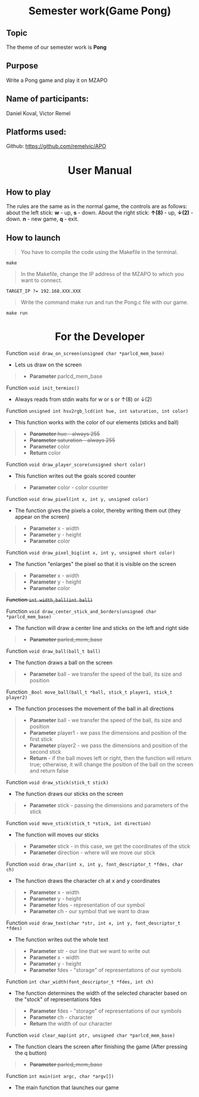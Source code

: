 <h1 align="Center">Semester work(Game Pong)</h1>

## Topic
The theme of our semester work is **Pong**
## Purpose
 Write a Pong game and play it on MZAPO

## Name of participants:
Daniel Koval, Victor Remel

## Platforms used:
Github: https://github.com/remelvic/APO

<h1 align="Center">User Manual</h1>

## How to play 
The rules are the same as in the normal game, the controls are as follows: about the left stick: **w** - up, **s** - down. About the right stick: **↑(8)** - up, **↓(2)** - down. **n** - new game, **q** - exit.

## How to launch
>You have to compile the code using the Makefile in the terminal.
    
    make

>In the Makefile, change the IP address of the MZAPO to which you want to connect. 

    TARGET_IP ?= 192.168.XXX.XXX

>Write the command make run and run the Pong.c file with our game.

    make run

<h1 align="Center">For the Developer</h1>


Function `void draw_on_screen(unsigned char *parlcd_mem_base)` 
 * Lets us draw on the screen
>   * **Parameter** parlcd_mem_base

Function `void init_termios()`
 * Always reads from stdin waits for w or s or ↑(8) or ↓(2)

Function `unsigned int hsv2rgb_lcd(int hue, int saturation, int color)`
 * This function works with the color of our elements (sticks and ball)

>   * ~~**Parameter** hue - always 255~~
>   * ~~**Parameter** saturation - always 255~~
>   * **Parameter** color
>   * **Return** color

Function `void draw_player_score(unsigned short color)`
 * This function writes out the goals scored counter 

>   * **Parameter** color - color counter

Function `void draw_pixel(int x, int y, unsigned color)`
 * The function gives the pixels a color, thereby writing them out (they appear on the screen)

> * **Parameter** x - width
> * **Parameter** y - height
> * **Parameter** color

Function `void draw_pixel_big(int x, int y, unsigned short color)`
 * The function "enlarges" the pixel so that it is visible on the screen

> * **Parameter** x - width 
> * **Parameter** y - height
> * **Parameter** color

~~Function `int width_ball(int ball)`~~

Function `void draw_center_stick_and_borders(unsigned char *parlcd_mem_base)`
 * The function will draw a center line and sticks on the left and right side

> * ~~**Parameter** parlcd_mem_base~~

Function `void draw_ball(ball_t ball)`
 * The function draws a ball on the screen

> * **Parameter** ball - we transfer the speed of the ball, its size and position

Function `_Bool move_ball(ball_t *ball, stick_t player1, stick_t player2)`
 * The function processes the movement of the ball in all directions

> * **Parameter** ball - we transfer the speed of the ball, its size and position
> * **Parameter** player1 - we pass the dimensions and position of the first stick
> * **Parameter** player2 - we pass the dimensions and position of the second stick
> * **Return** - if the ball moves left or right, then the function will return true; otherwise, it will change the position of the ball on the screen and return false

Function `void draw_stick(stick_t stick)`
 * The function draws our sticks on the screen
> * **Parameter** stick - passing the dimensions and parameters of the stick

Function `void move_stick(stick_t *stick, int direction)`
 * The function will moves our sticks  
> * **Parameter** stick - in this case, we get the coordinates of the stick
> * **Parameter** direction - where will we move our stick

Function `void draw_char(int x, int y, font_descriptor_t *fdes, char ch)`
 * The function draws the character ch at x and y coordinates
> * **Parameter** x - width
> * **Parameter** y - height
> * **Parameter** fdes - representation of our symbol
> * **Parameter** ch - our symbol that we want to draw

Function `void draw_text(char *str, int x, int y, font_descriptor_t *fdes)`
 * The function writes out the whole text 
> * **Parameter** str - our line that we want to write out 
> * **Parameter** x - width
> * **Parameter** y - height
> * **Parameter** fdes - "storage" of representations of our symbols

Function `int char_width(font_descriptor_t *fdes, int ch)`
 * The function determines the width of the selected character based on the "stock" of representations fdes
> * **Parameter** fdes - "storage" of representations of our symbols
> * **Parameter** ch - character
> * **Return** the width of our character

Function `void clear_map(int ptr, unsigned char *parlcd_mem_base)`
 * The function clears the screen after finishing the game (After pressing the q button)
> * ~~**Parameter** parlcd_mem_base~~

Function `int main(int argc, char *argv[])`
 * The main function that launches our game


